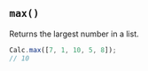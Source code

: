 ## `max()`

Returns the largest number in a list.

```javascript
Calc.max([7, 1, 10, 5, 8]);
// 10
```

